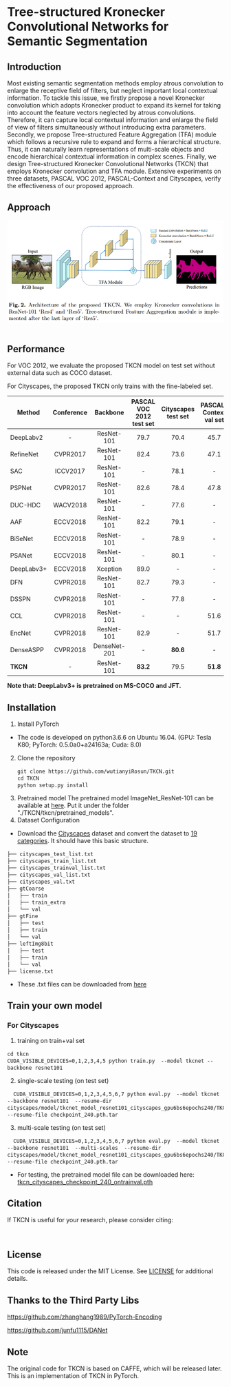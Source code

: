 # Tree-structured Kronecker Convolutional Networks for Semantic Segmentation


## Introduction
Most existing semantic segmentation methods employ atrous convolution to enlarge the receptive field of filters, but neglect important
local contextual information. To tackle this issue, we firstly propose a novel Kronecker convolution which adopts Kronecker product to expand its kernel for taking into account the feature vectors neglected by atrous convolutions. Therefore, it can capture local contextual information and enlarge the field of view of filters simultaneously without introducing extra parameters. Secondly, we propose Tree-structured Feature Aggregation (TFA) module which follows a recursive rule to expand and forms a hierarchical structure. Thus, it can naturally learn representations of multi-scale objects and encode hierarchical contextual information in complex scenes. Finally, we design Tree-structured Kronecker Convolutional Networks (TKCN) that employs Kronecker convolution and TFA module. Extensive experiments on three datasets, PASCAL VOC 2012, PASCAL-Context and Cityscapes, verify the effectiveness of our proposed approach.

## Approach


<div align="left">
  <img src="img/ArchOfNetwork.png" width="700"><br><br>
</div>

## Performance
For VOC 2012, we evaluate the proposed TKCN model on test set without external data such as COCO dataset. 

For Cityscapes, the proposed TKCN only trains with the fine-labeled set.

Method | Conference | Backbone | PASCAL VOC 2012 </br> test set  |Cityscapes </br> test set | PASCAL-Context </br> val set
-------|:-------:|:--------:|:--------:|:--------:|:--------:|
DeepLabv2 |-           | ResNet-101  | 79.7   | 70.4   | 45.7
RefineNet |  CVPR2017  | ResNet-101  | 82.4   | 73.6   | 47.1 
SAC       |  ICCV2017  | ResNet-101  | -      | 78.1   | -
PSPNet    |  CVPR2017  | ResNet-101  | 82.6   | 78.4   | 47.8
DUC-HDC   |  WACV2018  | ResNet-101  | -      | 77.6   | -
AAF       |  ECCV2018  | ResNet-101  | 82.2    |79.1   | -
BiSeNet   |  ECCV2018  | ResNet-101  | -      | 78.9   | - 
PSANet    |  ECCV2018  | ResNet-101  |-       | 80.1   | -
DeepLabv3+|  ECCV2018  | Xception    |89.0    |  -     | -
DFN       |  CVPR2018  | ResNet-101  | 82.7   | 79.3   | -
DSSPN     |  CVPR2018  | ResNet-101  |-       | 77.8   | -
CCL       |  CVPR2018  | ResNet-101  |-       | -      | 51.6
EncNet    |  CVPR2018  | ResNet-101  | 82.9   | -      | 51.7
DenseASPP |  CVPR2018  | DenseNet-201 |-      | **80.6**   | -
**TKCN**  |           -| ResNet-101  | **83.2** | 79.5   | **51.8**

**Note that: DeepLabv3+ is pretrained on MS-COCO and JFT.**
## Installation
1. Install PyTorch
  - The code is developed on python3.6.6 on Ubuntu 16.04. (GPU: Tesla K80; PyTorch: 0.5.0a0+a24163a; Cuda: 8.0)
2. Clone the repository
   ```shell
   git clone https://github.com/wutianyiRosun/TKCN.git 
   cd TKCN
   python setup.py install
   ```
3. Pretrained model
   The pretrained model ImageNet_ResNet-101 can be available at [here](https://pan.baidu.com/s/13hhr4xFpp7ldjVJbpX1m4Q). Put it under the folder "./TKCN/tkcn/pretrained_models".
4. Dataset Configuration

  - Download the [Cityscapes](https://www.cityscapes-dataset.com/) dataset and convert the dataset to [19 categories](https://github.com/mcordts/cityscapesScripts/blob/master/cityscapesscripts/helpers/labels.py). It should have this basic structure. 
  
  ```
├── cityscapes_test_list.txt
├── cityscapes_train_list.txt
├── cityscapes_trainval_list.txt
├── cityscapes_val_list.txt
├── cityscapes_val.txt
├── gtCoarse
│   ├── train
│   ├── train_extra
│   └── val
├── gtFine
│   ├── test
│   ├── train
│   └── val
├── leftImg8bit
│   ├── test
│   ├── train
│   └── val
├── license.txt

  ```
  - These .txt files can be downloaded from [here](https://github.com/wutianyiRosun/Semantic_segmentation_datasets/tree/master/Cityscapes) 
  
## Train your own model
###  For Cityscapes
  
  1. training on train+val set
  ```
  cd tkcn
  CUDA_VISIBLE_DEVICES=0,1,2,3,4,5 python train.py  --model tkcnet --backbone resnet101 
  ```

  2. single-scale testing (on test set)
  ```
    CUDA_VISIBLE_DEVICES=0,1,2,3,4,5,6,7 python eval.py  --model tkcnet --backbone resnet101  --resume-dir cityscapes/model/tkcnet_model_resnet101_cityscapes_gpu6bs6epochs240/TKCNet101 --resume-file checkpoint_240.pth.tar
  ```
  3. multi-scale testing (on test set)
  ```
    CUDA_VISIBLE_DEVICES=0,1,2,3,4,5,6,7 python eval.py  --model tkcnet --backbone resnet101  --multi-scales  --resume-dir cityscapes/model/tkcnet_model_resnet101_cityscapes_gpu6bs6epochs240/TKCNet101 --resume-file checkpoint_240.pth.tar
  ```
  - For testing, the pretrained model file can be downloaded here: [tkcn_cityscapes_checkpoint_240_ontrainval.pth](https://pan.baidu.com/s/1xTYK2uZ1Aey-oDShdPuOZw)
  

  ## Citation
If TKCN is useful for your research, please consider citing:
```
 
```
  ## License

This code is released under the MIT License. See [LICENSE](LICENSE) for additional details.

## Thanks to the Third Party Libs
https://github.com/zhanghang1989/PyTorch-Encoding

https://github.com/junfu1115/DANet

## Note
The original code for TKCN is based on CAFFE, which will be released later. This is an implementation of TKCN in PyTorch.
